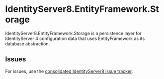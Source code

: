 # IdentityServer8.EntityFramework.Storage

IdentityServer8.EntityFramework.Storage is a persistence layer for IdentityServer 4 configuration data that uses EntityFramework as its database abstraction.

## Issues

For issues, use the [consolidated IdentityServer8 issue tracker](https://github.com/alexhiggins732/IdentityServer8/issues).
